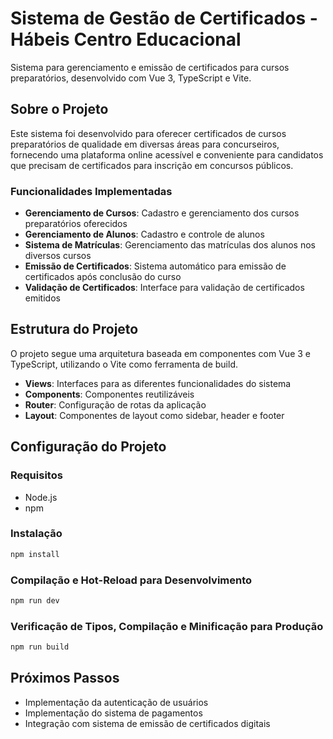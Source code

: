 # Sistema de Gestão de Certificados - Hábeis Centro Educacional

Sistema para gerenciamento e emissão de certificados para cursos preparatórios, desenvolvido com Vue 3, TypeScript e Vite.

## Sobre o Projeto

Este sistema foi desenvolvido para oferecer certificados de cursos preparatórios de qualidade em diversas áreas para concurseiros, fornecendo uma plataforma online acessível e conveniente para candidatos que precisam de certificados para inscrição em concursos públicos.

### Funcionalidades Implementadas

- **Gerenciamento de Cursos**: Cadastro e gerenciamento dos cursos preparatórios oferecidos
- **Gerenciamento de Alunos**: Cadastro e controle de alunos
- **Sistema de Matrículas**: Gerenciamento das matrículas dos alunos nos diversos cursos
- **Emissão de Certificados**: Sistema automático para emissão de certificados após conclusão do curso
- **Validação de Certificados**: Interface para validação de certificados emitidos

## Estrutura do Projeto

O projeto segue uma arquitetura baseada em componentes com Vue 3 e TypeScript, utilizando o Vite como ferramenta de build.

- **Views**: Interfaces para as diferentes funcionalidades do sistema
- **Components**: Componentes reutilizáveis
- **Router**: Configuração de rotas da aplicação
- **Layout**: Componentes de layout como sidebar, header e footer

## Configuração do Projeto

### Requisitos

- Node.js
- npm

### Instalação

```sh
npm install
```

### Compilação e Hot-Reload para Desenvolvimento

```sh
npm run dev
```

### Verificação de Tipos, Compilação e Minificação para Produção

```sh
npm run build
```

## Próximos Passos

- Implementação da autenticação de usuários
- Implementação do sistema de pagamentos
- Integração com sistema de emissão de certificados digitais
